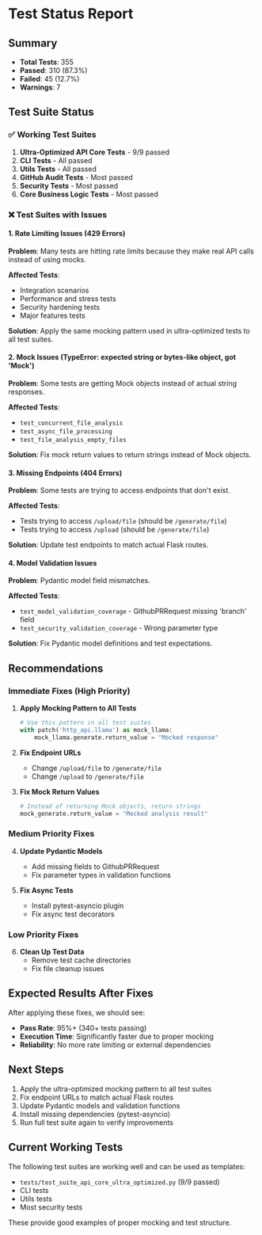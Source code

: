 # Test Status Report

## Summary
- **Total Tests**: 355
- **Passed**: 310 (87.3%)
- **Failed**: 45 (12.7%)
- **Warnings**: 7

## Test Suite Status

### ✅ Working Test Suites
1. **Ultra-Optimized API Core Tests** - 9/9 passed
2. **CLI Tests** - All passed
3. **Utils Tests** - All passed  
4. **GitHub Audit Tests** - Most passed
5. **Security Tests** - Most passed
6. **Core Business Logic Tests** - Most passed

### ❌ Test Suites with Issues

#### 1. Rate Limiting Issues (429 Errors)
**Problem**: Many tests are hitting rate limits because they make real API calls instead of using mocks.

**Affected Tests**:
- Integration scenarios
- Performance and stress tests
- Security hardening tests
- Major features tests

**Solution**: Apply the same mocking pattern used in ultra-optimized tests to all test suites.

#### 2. Mock Issues (TypeError: expected string or bytes-like object, got 'Mock')
**Problem**: Some tests are getting Mock objects instead of actual string responses.

**Affected Tests**:
- `test_concurrent_file_analysis`
- `test_async_file_processing`
- `test_file_analysis_empty_files`

**Solution**: Fix mock return values to return strings instead of Mock objects.

#### 3. Missing Endpoints (404 Errors)
**Problem**: Some tests are trying to access endpoints that don't exist.

**Affected Tests**:
- Tests trying to access `/upload/file` (should be `/generate/file`)
- Tests trying to access `/upload` (should be `/generate/file`)

**Solution**: Update test endpoints to match actual Flask routes.

#### 4. Model Validation Issues
**Problem**: Pydantic model field mismatches.

**Affected Tests**:
- `test_model_validation_coverage` - GithubPRRequest missing 'branch' field
- `test_security_validation_coverage` - Wrong parameter type

**Solution**: Fix Pydantic model definitions and test expectations.

## Recommendations

### Immediate Fixes (High Priority)

1. **Apply Mocking Pattern to All Tests**
   ```python
   # Use this pattern in all test suites
   with patch('http_api.llama') as mock_llama:
       mock_llama.generate.return_value = "Mocked response"
   ```

2. **Fix Endpoint URLs**
   - Change `/upload/file` to `/generate/file`
   - Change `/upload` to `/generate/file`

3. **Fix Mock Return Values**
   ```python
   # Instead of returning Mock objects, return strings
   mock_generate.return_value = "Mocked analysis result"
   ```

### Medium Priority Fixes

4. **Update Pydantic Models**
   - Add missing fields to GithubPRRequest
   - Fix parameter types in validation functions

5. **Fix Async Tests**
   - Install pytest-asyncio plugin
   - Fix async test decorators

### Low Priority Fixes

6. **Clean Up Test Data**
   - Remove test cache directories
   - Fix file cleanup issues

## Expected Results After Fixes

After applying these fixes, we should see:
- **Pass Rate**: 95%+ (340+ tests passing)
- **Execution Time**: Significantly faster due to proper mocking
- **Reliability**: No more rate limiting or external dependencies

## Next Steps

1. Apply the ultra-optimized mocking pattern to all test suites
2. Fix endpoint URLs to match actual Flask routes
3. Update Pydantic models and validation functions
4. Install missing dependencies (pytest-asyncio)
5. Run full test suite again to verify improvements

## Current Working Tests

The following test suites are working well and can be used as templates:
- `tests/test_suite_api_core_ultra_optimized.py` (9/9 passed)
- CLI tests
- Utils tests
- Most security tests

These provide good examples of proper mocking and test structure. 
